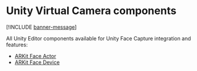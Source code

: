 # Unity Virtual Camera components

[!INCLUDE [banner-message](banner-message.md)]

All Unity Editor components available for Unity Face Capture integration and features:

* [ARKit Face Actor](ref-component-arkit-face-actor.md)
* [ARKit Face Device](ref-component-arkit-face-device.md)

